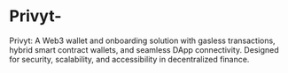# Privyt-
Privyt: A Web3 wallet and onboarding solution with gasless transactions, hybrid smart contract wallets, and seamless DApp connectivity. Designed for security, scalability, and accessibility in decentralized finance.
